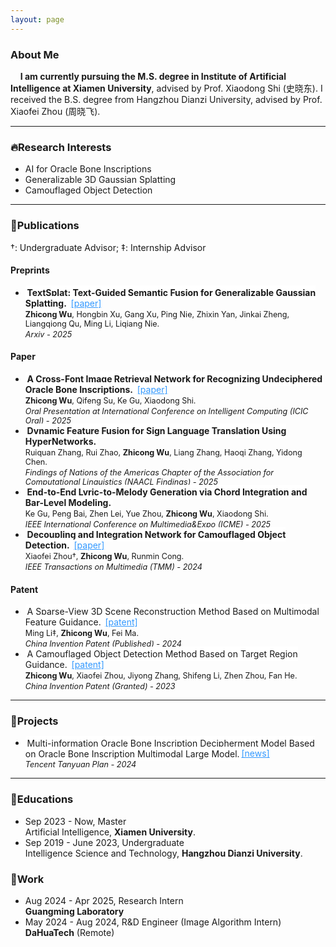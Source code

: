 ```yaml
---
layout: page
---
```


### About Me


&nbsp;&nbsp;&nbsp;&nbsp;**I am currently pursuing the M.S. degree in Institute of Artificial Intelligence at Xiamen University**, advised by Prof. Xiaodong Shi (史晓东). I received the B.S. degree from Hangzhou Dianzi University, advised by Prof. Xiaofei Zhou (周晓飞).<br>

---

### 🔥Research Interests

- AI for Oracle Bone Inscriptions
- Generalizable 3D Gaussian Splatting
- Camouflaged Object Detection

***

### 📖Publications

†: Undergraduate Advisor; ‡: Internship Advisor

#### Preprints

- <span style="background-color: #FFFFFF; padding: 0.2em; border-radius: 4px; word-wrap: overflow-wrap: word-break: break-all;">**TextSplat: Text-Guided Semantic Fusion for Generalizable Gaussian Splatting.** </span><a href="https://arxiv.org/abs/2504.09588" style="color:#3399FF;">[paper]</a><br><span style="font-size: 0.9em;">**Zhicong Wu**, Hongbin Xu, Gang Xu, Ping Nie, Zhixin Yan, Jinkai Zheng, Liangqiong Qu, Ming Li, Liqiang Nie.</span><br><span style="font-size: 0.9em;">*Arxiv - 2025*</span>

#### Paper

- <span style="background-color: #FFFFFF; padding: 0.2em; border-radius: 4px; word-wrap: overflow-wrap: word-break: break-all;">**A Cross-Font Image Retrieval Network for Recognizing Undeciphered Oracle Bone Inscriptions.** </span><a href="https://arxiv.org/abs/2409.06381" style="color:#3399FF;">[paper]</a><br><span style="font-size: 0.9em;">**Zhicong Wu**, Qifeng Su, Ke Gu, Xiaodong Shi.</span><br><span style="font-size: 0.9em;">*Oral Presentation at International Conference on Intelligent Computing (ICIC Oral) - 2025*</span>
- <span style="background-color: #FFFFFF; padding: 0.2em; border-radius: 4px; word-wrap: overflow-wrap: word-break: break-all;">**Dynamic Feature Fusion for Sign Language Translation Using HyperNetworks.** </span><br><span style="font-size: 0.9em;">Ruiquan Zhang, Rui Zhao, **Zhicong Wu**, Liang Zhang, Haoqi Zhang, Yidong Chen.</span><br><span style="font-size: 0.9em;">*Findings of Nations of the Americas Chapter of the Association for Computational Linguistics (NAACL Findings) - 2025*</span>
- <span style="background-color: #FFFFFF; padding: 0.2em; border-radius: 4px; word-wrap: overflow-wrap: word-break: break-all;">**End-to-End Lyric-to-Melody Generation via Chord Integration and Bar-Level Modeling.**</span><br><span style="font-size: 0.9em;">Ke Gu, Peng Bai, Zhen Lei, Yue Zhou, **Zhicong Wu**, Xiaodong Shi.</span><br><span style="font-size: 0.9em;">*IEEE International Conference on Multimedia&Expo (ICME) - 2025*</span>
- <span style="background-color: #FFFFFF; padding: 0.2em; border-radius: 4px; word-wrap: overflow-wrap: word-break: break-all;">**Decoupling and Integration Network for Camouflaged Object Detection.** </span><a href="https://ieeexplore.ieee.org/abstract/document/10417767" style="color:#3399FF;">[paper]</a><br><span style="font-size: 0.9em;">Xiaofei Zhou†, **Zhicong Wu**, Runmin Cong.</span><br><span style="font-size: 0.9em;">*IEEE Transactions on Multimedia (TMM) - 2024*</span>

#### Patent

- <span style="background-color: #FFFFFF; padding: 0.2em; border-radius: 4px; word-wrap: overflow-wrap: word-break: break-all;">A Sparse-View 3D Scene Reconstruction Method Based on Multimodal Feature Guidance. </span><a href="https://kns.cnki.net/kcms2/article/abstract?v=iIrmkp53Lzw9VRt0_hXai-bIf2hpNqIYqLiAjqjzTSXYb7uUFqbhljdXy3QkgWgVHV2hBsSQATq9BqFLpuSUVWNrnvZgZNXkQ_jiWp6_ypzFZ4EmFtKsxSURzmhJHawQAuct4JG2HZQDonS2ozTxJafGzAUsxtaxdUpEnsqPcI_i7zGfORlG8A==&uniplatform=NZKPT&language=CHS" style="color:#3399FF;">[patent]</a><br><span style="font-size: 0.9em;">Ming Li‡, **Zhicong Wu**, Fei Ma.</span><br><span style="font-size: 0.9em;">*China Invention Patent (Published) - 2024*</span>
- <span style="background-color: #FFFFFF; padding: 0.2em; border-radius: 4px; word-wrap: overflow-wrap: word-break: break-all;">A Camouflaged Object Detection Method Based on Target Region Guidance. </span><a href="https://kns.cnki.net/kcms2/article/abstract?v=S5uBaE2M3Od0pWaxuBd1ZhHWGmkbwMQKq9FWyilqiu3SsS9mgr7SkzYPDA_A2FvSJS-yfz0GcpIc7vJQyK9M8M_-AnpHejJOB08_ZKWN3bBDLEuagLH-5aAoRJyjPme2zBiN1vuXdU8=&uniplatform=NZKPT&language=CHS" style="color:#3399FF;">[patent]</a><br><span style="font-size: 0.9em;">**Zhicong Wu**, Xiaofei Zhou, Jiyong Zhang, Shifeng Li, Zhen Zhou, Fan He.</span><br><span style="font-size: 0.9em;">*China Invention Patent (Granted) - 2023*</span>

***

### 🏹Projects

- <span style="background-color: #FFFFFF; padding: 0.2em; border-radius: 4px; word-wrap: overflow-wrap: word-break: break-all;">Multi-information Oracle Bone Inscription Decipherment Model Based on Oracle Bone Inscription Multimodal Large Model.</span><a href="https://mp.weixin.qq.com/s/rpsJ3whifQgc_oZ5uwtboA" style="color:#3399FF;">[news]</a><br><span style="font-size: 0.9em;">*Tencent Tanyuan Plan - 2024*</span>

---

### 🏫Educations

- Sep 2023 - Now, Master<br>Artificial Intelligence, **Xiamen University**.<br>
- Sep 2019 - June 2023, Undergraduate<br>Intelligence Science and Technology, **Hangzhou Dianzi University**.<br>

### 🌇Work

- Aug 2024 - Apr 2025, Research Intern<br>**Guangming Laboratory**
- May 2024 - Aug 2024,  R&D Engineer (Image Algorithm Intern)<br>**DaHuaTech** (Remote)

